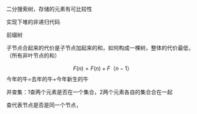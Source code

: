 二分搜索树，存储的元素有可比较性

实现下堆的非递归代码



前缀树

子节点合起来的代价是子节点加起来的和，如何构成一棵树，整体的代价最低，（所有非叶节点的和）


$$
F(n)=F(n)+F（n-1）
$$
​                                 今年的牛=去年的牛+今年新生的牛



并查集：1查两个元素是否在一个集合，2两个元素各自的集合合在一起

查代表节点是否是同一个节点，

